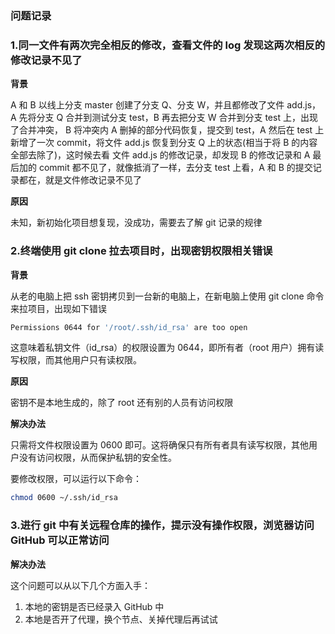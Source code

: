 ### 问题记录

### 1.同一文件有两次完全相反的修改，查看文件的 log 发现这两次相反的修改记录不见了

**背景**

A 和 B 以线上分支 master 创建了分支 Q、分支 W，并且都修改了文件 add.js，A 先将分支 Q 合并到测试分支 test，B 再去把分支 W 合并到分支 test 上，出现了合并冲突，
B 将冲突内 A 删掉的部分代码恢复，提交到 test，A 然后在 test 上新增了一次 commit，将文件 add.js 恢复到分支 Q 上的状态(相当于将 B 的内容全部去除了)，这时候去看
文件 add.js 的修改记录，却发现 B 的修改记录和 A 最后加的 commit 都不见了，就像抵消了一样，去分支 test 上看，A 和 B 的提交记录都在，就是文件修改记录不见了

**原因**

未知，新初始化项目想复现，没成功，需要去了解 git 记录的规律

### 2.终端使用 git clone 拉去项目时，出现密钥权限相关错误

**背景**

从老的电脑上把 ssh 密钥拷贝到一台新的电脑上，在新电脑上使用 git clone 命令来拉项目，出现如下错误

```sh
Permissions 0644 for '/root/.ssh/id_rsa' are too open
```

这意味着私钥文件（id_rsa）的权限设置为 0644，即所有者（root 用户）拥有读写权限，而其他用户只有读权限。

**原因**

密钥不是本地生成的，除了 root 还有别的人员有访问权限

**解决办法**

只需将文件权限设置为 0600 即可。这将确保只有所有者具有读写权限，其他用户没有访问权限，从而保护私钥的安全性。

要修改权限，可以运行以下命令：

```sh
chmod 0600 ~/.ssh/id_rsa
```

### 3.进行 git 中有关远程仓库的操作，提示没有操作权限，浏览器访问 GitHub 可以正常访问

**解决办法**

这个问题可以从以下几个方面入手：

1. 本地的密钥是否已经录入 GitHub 中
2. 本地是否开了代理，换个节点、关掉代理后再试试
